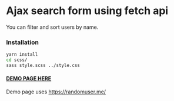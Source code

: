 # Ajax search form using fetch api
You can filter and sort users by name.

### Installation
```bash
yarn install
cd scss/
sass style.scss ../style.css
```

#### [DEMO PAGE HERE](https://jupath.github.io/Ajax-search-form-using-fetch-api/)
Demo page uses https://randomuser.me/
